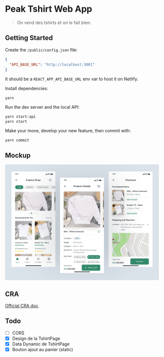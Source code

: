 # Peak Tshirt Web App

> On vend des tshirts et on le fait bien.

## Getting Started

Create the `/public/config.json` file:

```json
{
  "API_BASE_URL": "http://localhost:3001"
}
```

It should be a `REACT_APP_API_BASE_URL` env var to host it on Netlify.

Install dependencies:

```shell
yarn
```

Run the dev server and the local API:

```shell
yarn start:api
yarn start
```

Make your move, develop your new feature, then commit with:

```shell
yarn commit
```

## Mockup

![Mockup](./docs/mockup.png)

## CRA

[Official CRA doc](./docs/CRA.md).

## Todo

- [ ] CORS
- [x] Design de la TshirtPage
- [x] Data Dynamic de TshirtPage
- [x] Bouton ajout au panier (static)

